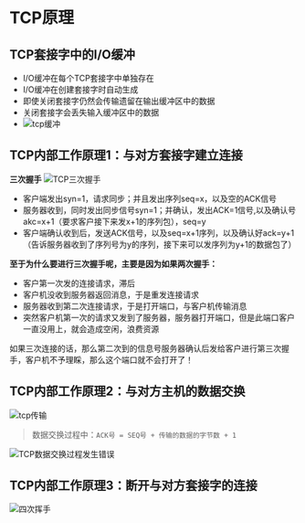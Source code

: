 # TCP原理
## TCP套接字中的I/O缓冲
- I/O缓冲在每个TCP套接字中单独存在
- I/O缓冲在创建套接字时自动生成
- 即使关闭套接字仍然会传输遗留在输出缓冲区中的数据
- 关闭套接字会丢失输入缓冲区中的数据
- ![tcp缓冲](https://timgsa.baidu.com/timg?image&quality=80&size=b9999_10000&sec=1550906082822&di=834dd47fb0f682f3cbc697f0a5fdf584&imgtype=0&src=http%3A%2F%2Fseo-1255598498.file.myqcloud.com%2Ffull%2Fea521c12d6460d92fa11c05d0c26b35677e61dc8.jpg)

## TCP内部工作原理1：与对方套接字建立连接
**三次握手**
![TCP三次握手](https://images2017.cnblogs.com/blog/985821/201708/985821-20170802101806802-1497343688.png)
- 客户端发出syn=1，请求同步；并且发出序列seq=x，以及空的ACK信号
- 服务器收到，同时发出同步信号syn=1；并确认，发出ACK=1信号,以及确认号akc=x+1（要求客户接下来发x+1的序列包），seq=y
- 客户端确认收到后，发送ACK信号，以及seq=x+1序列，以及确认好ack=y+1（告诉服务器收到了序列号为y的序列，接下来可以发序列为y+1的数据包了）

**至于为什么要进行三次握手呢，主要是因为如果两次握手：**
- 客户第一次发的连接请求，滞后
- 客户机没收到服务器返回消息，于是重发连接请求
- 服务器收到第二次连接请求，于是打开端口，与客户机传输消息
- 突然客户机第一次的请求又发到了服务器，服务器打开端口，但是此端口客户一直没用上，就会造成空闲，浪费资源

如果三次连接的话，那么第二次到的信息号服务器确认后发给客户进行第三次握手，客户机不予理睬，那么这个端口就不会打开了！

## TCP内部工作原理2：与对方主机的数据交换
![tcp传输](https://upload-images.jianshu.io/upload_images/191918-fa53b954afc37181.jpg?imageMogr2/auto-orient/strip%7CimageView2/2/w/438/format/webp)
>数据交换过程中：`ACK号 = SEQ号 + 传输的数据的字节数 + 1`

![TCP数据交换过程发生错误](./.image/TCP数据交换发生错误.png)

## TCP内部工作原理3：断开与对方套接字的连接
![四次挥手](./.image/四次挥手.png)
